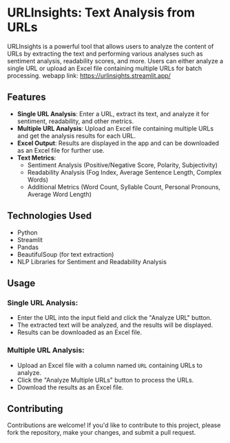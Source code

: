 # URLInsights: Text Analysis from URLs

URLInsights is a powerful tool that allows users to analyze the content of URLs by extracting the text and performing various analyses such as sentiment analysis, readability scores, and more. Users can either analyze a single URL or upload an Excel file containing multiple URLs for batch processing.
webapp link: https://urlinsights.streamlit.app/

## Features

- **Single URL Analysis**: Enter a URL, extract its text, and analyze it for sentiment, readability, and other metrics.
- **Multiple URL Analysis**: Upload an Excel file containing multiple URLs and get the analysis results for each URL.
- **Excel Output**: Results are displayed in the app and can be downloaded as an Excel file for further use.
- **Text Metrics**:
  - Sentiment Analysis (Positive/Negative Score, Polarity, Subjectivity)
  - Readability Analysis (Fog Index, Average Sentence Length, Complex Words)
  - Additional Metrics (Word Count, Syllable Count, Personal Pronouns, Average Word Length)

## Technologies Used

- Python
- Streamlit
- Pandas
- BeautifulSoup (for text extraction)
- NLP Libraries for Sentiment and Readability Analysis

## Usage

### Single URL Analysis:
- Enter the URL into the input field and click the "Analyze URL" button.
- The extracted text will be analyzed, and the results will be displayed.
- Results can be downloaded as an Excel file.

### Multiple URL Analysis:
- Upload an Excel file with a column named `URL` containing URLs to analyze.
- Click the "Analyze Multiple URLs" button to process the URLs.
- Download the results as an Excel file.

## Contributing
Contributions are welcome! If you'd like to contribute to this project, please fork the repository, make your changes, and submit a pull request.

